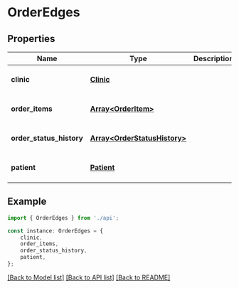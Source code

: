 # OrderEdges


## Properties

Name | Type | Description | Notes
------------ | ------------- | ------------- | -------------
**clinic** | [**Clinic**](Clinic.md) |  | [optional] [default to undefined]
**order_items** | [**Array&lt;OrderItem&gt;**](OrderItem.md) |  | [optional] [default to undefined]
**order_status_history** | [**Array&lt;OrderStatusHistory&gt;**](OrderStatusHistory.md) |  | [optional] [default to undefined]
**patient** | [**Patient**](Patient.md) |  | [optional] [default to undefined]

## Example

```typescript
import { OrderEdges } from './api';

const instance: OrderEdges = {
    clinic,
    order_items,
    order_status_history,
    patient,
};
```

[[Back to Model list]](../README.md#documentation-for-models) [[Back to API list]](../README.md#documentation-for-api-endpoints) [[Back to README]](../README.md)
